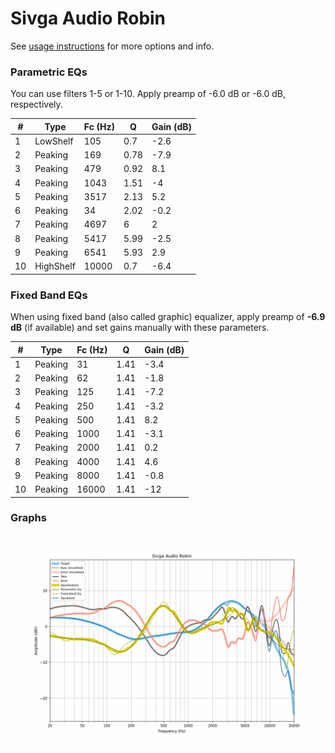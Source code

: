 # Sivga Audio Robin
See [usage instructions](https://github.com/jaakkopasanen/AutoEq#usage) for more options and info.

### Parametric EQs
You can use filters 1-5 or 1-10. Apply preamp of -6.0 dB or -6.0 dB, respectively.

|   # | Type      |   Fc (Hz) |    Q |   Gain (dB) |
|-----|-----------|-----------|------|-------------|
|   1 | LowShelf  |       105 | 0.7  |        -2.6 |
|   2 | Peaking   |       169 | 0.78 |        -7.9 |
|   3 | Peaking   |       479 | 0.92 |         8.1 |
|   4 | Peaking   |      1043 | 1.51 |        -4   |
|   5 | Peaking   |      3517 | 2.13 |         5.2 |
|   6 | Peaking   |        34 | 2.02 |        -0.2 |
|   7 | Peaking   |      4697 | 6    |         2   |
|   8 | Peaking   |      5417 | 5.99 |        -2.5 |
|   9 | Peaking   |      6541 | 5.93 |         2.9 |
|  10 | HighShelf |     10000 | 0.7  |        -6.4 |

### Fixed Band EQs
When using fixed band (also called graphic) equalizer, apply preamp of **-6.9 dB** (if available) and set gains manually with these parameters.

|   # | Type    |   Fc (Hz) |    Q |   Gain (dB) |
|-----|---------|-----------|------|-------------|
|   1 | Peaking |        31 | 1.41 |        -3.4 |
|   2 | Peaking |        62 | 1.41 |        -1.8 |
|   3 | Peaking |       125 | 1.41 |        -7.2 |
|   4 | Peaking |       250 | 1.41 |        -3.2 |
|   5 | Peaking |       500 | 1.41 |         8.2 |
|   6 | Peaking |      1000 | 1.41 |        -3.1 |
|   7 | Peaking |      2000 | 1.41 |         0.2 |
|   8 | Peaking |      4000 | 1.41 |         4.6 |
|   9 | Peaking |      8000 | 1.41 |        -0.8 |
|  10 | Peaking |     16000 | 1.41 |       -12   |

### Graphs
![](./Sivga%20Audio%20Robin.png)
